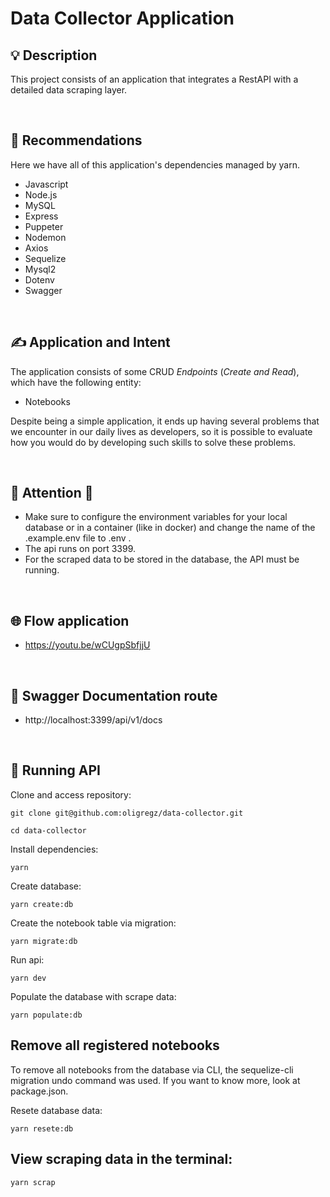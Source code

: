 # Data Collector Application

## 💡 Description

This project consists of an application that integrates a RestAPI with a detailed data scraping layer.

<br>

## 📜 Recommendations

Here we have all of this application's dependencies managed by yarn.

- Javascript
- Node.js
- MySQL
- Express
- Puppeter
- Nodemon
- Axios
- Sequelize
- Mysql2
- Dotenv
- Swagger

<br>

## ✍️ Application and Intent

The application consists of some CRUD *Endpoints* (*Create and Read*), which have the following entity:

- Notebooks

Despite being a simple application, it ends up having several problems that we encounter in our daily lives as developers, so it is possible to evaluate how you would do by developing such skills to solve these problems.

<br>

## 👀 Attention 👀
- Make sure to configure the environment variables for your local database or in a container (like in docker) and change the name of the .example.env file to .env .
- The api runs on port 3399.
- For the scraped data to be stored in the database, the API must be running.

<br>

## 🌐 Flow application

- https://youtu.be/wCUgpSbfjjU

<br>


## 📖 Swagger Documentation route

- http://localhost:3399/api/v1/docs

<br>

## 💈 Running API

Clone and access repository:

```
git clone git@github.com:oligregz/data-collector.git
```

```
cd data-collector
```

Install dependencies:

```
yarn
```
Create database:

```
yarn create:db
```

Create the notebook table via migration:

```
yarn migrate:db
```

Run api:

```
yarn dev
```

Populate the database with scrape data:

```
yarn populate:db
```

## Remove all registered notebooks
To remove all notebooks from the database via CLI, the sequelize-cli migration undo command was used.
If you want to know more, look at package.json.

Resete database data:

```
yarn resete:db
```

## View scraping data in the terminal:
```
yarn scrap
```